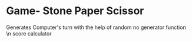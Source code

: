 # Game- Stone Paper Scissor
Generates Computer's turn with the help of random no generator function
\n score calculator
